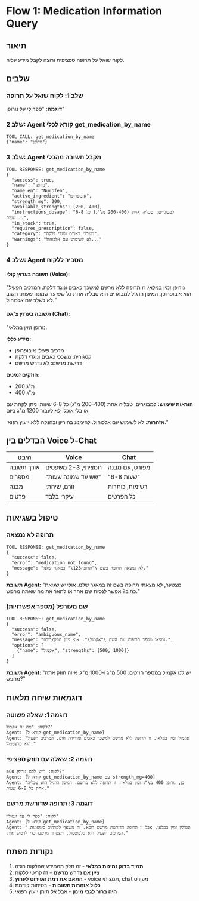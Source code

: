 # Flow 1: Medication Information Query

## תיאור
לקוח שואל על תרופה ספציפית ורוצה לקבל מידע עליה.

## שלבים

### שלב 1: לקוח שואל על תרופה
**דוגמה:** "ספר לי על נורופן"

### שלב 2: Agent קורא לכלי get_medication_by_name
```
TOOL CALL: get_medication_by_name
{"name": "נורופן"}
```

### שלב 3: Agent מקבל תשובה מהכלי
```
TOOL RESPONSE: get_medication_by_name
{
  "success": true,
  "name": "נורופן",
  "name_en": "Nurofen",
  "active_ingredient": "איבופרופן",
  "strength_mg": 200,
  "available_strengths": [200, 400],
  "instructions_dosage": "למבוגרים: טבליה אחת (200-400 מ\"ג) כל 6-8 שעות...",
  "in_stock": true,
  "requires_prescription": false,
  "category": "משככי כאבים ונוגדי דלקת",
  "warnings": "לא לשימוש עם אלכוהול..."
}
```

### שלב 4: Agent מסביר ללקוח

#### תשובה בערוץ קולי (Voice):
"נורופן זמין במלאי. זו תרופה ללא מרשם למשכך כאבים ונוגד דלקת. המרכיב הפעיל הוא איבופרופן. המינון הרגיל למבוגרים הוא טבליה אחת כל שש עד שמונה שעות. חשוב לא לשלב עם אלכוהול."

#### תשובה בערוץ צ'אט (Chat):
"נורופן זמין במלאי:

**מידע כללי:**
- מרכיב פעיל: איבופרופן
- קטגוריה: משככי כאבים ונוגדי דלקת
- דרישת מרשם: לא נדרש מרשם

**חוזקים זמינים:**
- 200 מ\"ג
- 400 מ\"ג

**הוראות שימוש:**
למבוגרים: טבליה אחת (200-400 מ\"ג) כל 6-8 שעות. ניתן לקחת עם או בלי אוכל. לא לעבור 1200 מ\"ג ביום.

**אזהרות:**
לא לשימוש עם אלכוהול. להימנע בהיריון ובהנקה ללא ייעוץ רפואי."

## הבדלים בין Voice ל-Chat

| היבט | Voice | Chat |
|------|-------|------|
| אורך תשובה | תמציתי, 2-3 משפטים | מפורט, עם מבנה |
| מספרים | "שש עד שמונה שעות" | "6-8 שעות" |
| מבנה | זורם, שיחתי | רשימות, כותרות |
| פרטים | עיקרי בלבד | כל הפרטים |

## טיפול בשגיאות

### תרופה לא נמצאה
```
TOOL RESPONSE: get_medication_by_name
{
  "success": false,
  "error": "medication_not_found",
  "message": "לא נמצאה תרופה בשם \"תרופה123\" במאגר שלנו."
}
```

**תשובת Agent:**
"מצטער, לא מצאתי תרופה בשם זה במאגר שלנו. אולי יש שגיאת כתיב? אפשר לנסות שם אחר או לתאר את מה שאתה מחפש."

### שם מעורפל (מספר אפשרויות)
```
TOOL RESPONSE: get_medication_by_name
{
  "success": false,
  "error": "ambiguous_name",
  "message": "נמצאו מספר תרופות עם השם \"אקמול\". אנא ציין חוזק/ריכוז.",
  "options": [
    {"name": "אקמול", "strengths": [500, 1000]}
  ]
}
```

**תשובת Agent:**
"יש לנו אקמול במספר חוזקים: 500 מ\"ג ו-1000 מ\"ג. איזה חוזק אתה מחפש?"

## דוגמאות שיחה מלאות

### דוגמה 1: שאלה פשוטה
```
לקוח: "מה זה אקמול?"
Agent: [קורא ל-get_medication_by_name]
Agent: "אקמול זמין במלאי. זו תרופה ללא מרשם למשכך כאבים ומורידת חום. המרכיב הפעיל הוא פרצטמול."
```

### דוגמה 2: שאלה עם חוזק ספציפי
```
לקוח: "יש לכם נורופן 400?"
Agent: [קורא ל-get_medication_by_name עם strength_mg=400]
Agent: "כן, נורופן 400 מ\"ג זמין במלאי. זו תרופה ללא מרשם. המינון הרגיל הוא טבליה אחת כל 6-8 שעות."
```

### דוגמה 3: תרופה שדורשת מרשם
```
לקוח: "ספר לי על ונטולין"
Agent: [קורא ל-get_medication_by_name]
Agent: "ונטולין זמין במלאי, אבל זו תרופה הדורשת מרשם רופא. זה משאף למרחיב סימפונות. המרכיב הפעיל הוא סלבוטמול. תצטרך מרשם כדי לרכוש אותו."
```

## נקודות מפתח

1. **תמיד בדוק זמינות במלאי** - זה חלק מהמידע שהלקוח רוצה
2. **ציין אם נדרש מרשם** - זה קריטי ללקוח
3. **התאם את רמת הפירוט לערוץ** - voice תמציתי, chat מפורט
4. **כלול אזהרות חשובות** - בטיחות קודמת
5. **היה ברור לגבי מינון** - אבל אל תיתן ייעוץ רפואי